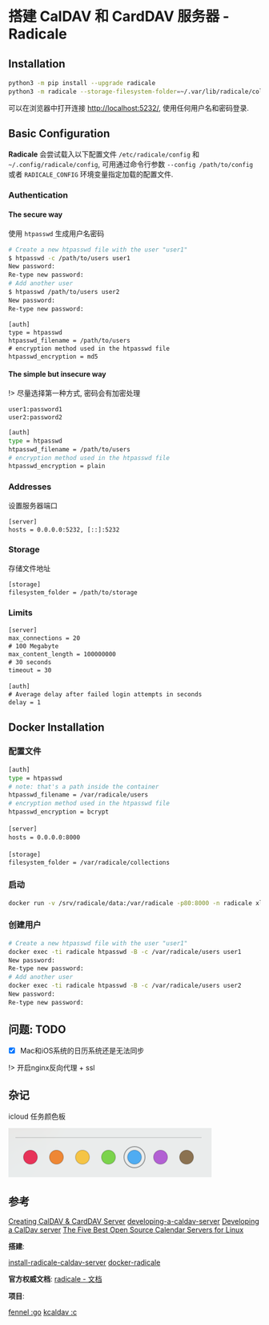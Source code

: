 # 搭建 CalDAV 和 CardDAV 服务器 - Radicale

## Installation

```bash
python3 -m pip install --upgrade radicale
python3 -m radicale --storage-filesystem-folder=~/.var/lib/radicale/collections
```

可以在浏览器中打开连接 [http://localhost:5232/](http://localhost:5232/), 使用任何用户名和密码登录.

## Basic Configuration

**Radicale** 会尝试载入以下配置文件 `/etc/radicale/config` 和 `~/.config/radicale/config`, 可用通过命令行参数 `--config /path/to/config` 或者 `RADICALE_CONFIG` 环境变量指定加载的配置文件.

### Authentication

#### The secure way

使用 `htpasswd` 生成用户名密码

```bash
# Create a new htpasswd file with the user "user1"
$ htpasswd -c /path/to/users user1
New password:
Re-type new password:
# Add another user
$ htpasswd /path/to/users user2
New password:
Re-type new password:
```

```config
[auth]
type = htpasswd
htpasswd_filename = /path/to/users
# encryption method used in the htpasswd file
htpasswd_encryption = md5
```

#### The simple but insecure way

!> 尽量选择第一种方式, 密码会有加密处理

```text
user1:password1
user2:password2
```

```bash
[auth]
type = htpasswd
htpasswd_filename = /path/to/users
# encryption method used in the htpasswd file
htpasswd_encryption = plain
```

### Addresses

设置服务器端口

```config
[server]
hosts = 0.0.0.0:5232, [::]:5232
```

### Storage

存储文件地址

```config
[storage]
filesystem_folder = /path/to/storage
```

### Limits

```config
[server]
max_connections = 20
# 100 Megabyte
max_content_length = 100000000
# 30 seconds
timeout = 30

[auth]
# Average delay after failed login attempts in seconds
delay = 1
```

## Docker Installation

### 配置文件

```bash
[auth]
type = htpasswd
# note: that's a path inside the container
htpasswd_filename = /var/radicale/users
# encryption method used in the htpasswd file
htpasswd_encryption = bcrypt

[server]
hosts = 0.0.0.0:8000

[storage]
filesystem_folder = /var/radicale/collections
```

### 启动

```bash
docker run -v /srv/radicale/data:/var/radicale -p80:8000 -n radicale xlrl/radicale
```

### 创建用户

```bash
# Create a new htpasswd file with the user "user1"
docker exec -ti radicale htpasswd -B -c /var/radicale/users user1
New password:
Re-type new password:
# Add another user
docker exec -ti radicale htpasswd -B -c /var/radicale/users user2
New password:
Re-type new password:
```

## 问题: TODO

- [X] Mac和iOS系统的日历系统还是无法同步

!> 开启nginx反向代理 + ssl


## 杂记

icloud 任务颜色板

![icould任务颜色板](./_images/icould任务颜色板.png)

## 参考

[Creating CalDAV & CardDAV Server](https://www.webdavsystem.com/server/creating_caldav_carddav/)
[developing-a-caldav-server](https://stackoverflow.com/questions/14910553/developing-a-caldav-server)
[Developing a CalDav server](https://tipsfordev.com/developing-a-caldav-server)
[The Five Best Open Source Calendar Servers for Linux](https://www.linux.com/training-tutorials/five-best-open-source-calendar-servers-linux/)

**搭建**:

[install-radicale-caldav-server](https://automationadmin.com/2017/07/install-radicale-caldav-server/)
[docker-radicale](https://github.com/xlrl/docker-radicale)

**官方权威文档**:
[radicale - 文档](https://radicale.org/3.0.html)

**项目**:

[fennel :go](https://github.com/swordlordcodingcrew/fennel.git)
[kcaldav :c](https://github.com/kristapsdz/kcaldav.git)
